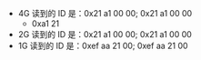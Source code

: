 
- 4G 读到的 ID 是：0x21 a1 00 00; 0x21 a1 00 00 
	- 0xa1 21
- 2G 读到的 ID 是：0x21 a1 00 00; 0x21 a1 00 00
- 1G 读到的 ID 是：0xef aa 21 00; 0xef aa 21 00